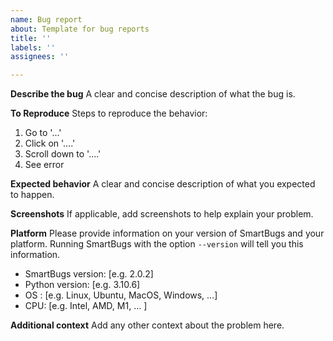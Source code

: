 ```yaml
---
name: Bug report
about: Template for bug reports
title: ''
labels: ''
assignees: ''

---
```


**Describe the bug**
A clear and concise description of what the bug is.

**To Reproduce**
Steps to reproduce the behavior:
1. Go to '...'
2. Click on '....'
3. Scroll down to '....'
4. See error

**Expected behavior**
A clear and concise description of what you expected to happen.

**Screenshots**
If applicable, add screenshots to help explain your problem.

**Platform**
Please provide information on your version of SmartBugs and your platform. Running SmartBugs with the option `--version` will tell you this information.

- SmartBugs version: [e.g. 2.0.2]
- Python version: [e.g. 3.10.6]
- OS : [e.g. Linux, Ubuntu, MacOS, Windows, ...]
- CPU: [e.g. Intel, AMD, M1, ... ]
 
**Additional context**
Add any other context about the problem here.
